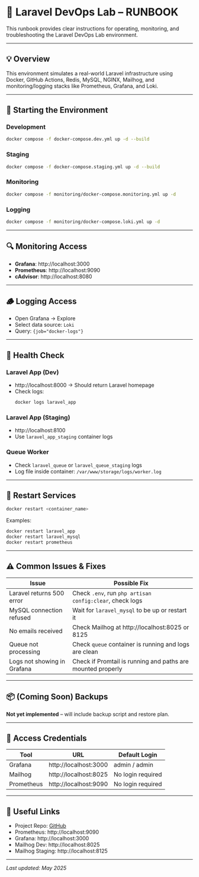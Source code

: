 
# 📘 Laravel DevOps Lab – RUNBOOK

This runbook provides clear instructions for operating, monitoring, and troubleshooting the Laravel DevOps Lab environment.

---

## 💡 Overview

This environment simulates a real-world Laravel infrastructure using Docker, GitHub Actions, Redis, MySQL, NGINX, Mailhog, and monitoring/logging stacks like Prometheus, Grafana, and Loki.

---

## 🚀 Starting the Environment

### Development

```bash
docker compose -f docker-compose.dev.yml up -d --build
```

### Staging

```bash
docker compose -f docker-compose.staging.yml up -d --build
```

### Monitoring

```bash
docker compose -f monitoring/docker-compose.monitoring.yml up -d
```

### Logging

```bash
docker compose -f monitoring/docker-compose.loki.yml up -d
```

---

## 🔍 Monitoring Access

- **Grafana**: http://localhost:3000
- **Prometheus**: http://localhost:9090
- **cAdvisor**: http://localhost:8080

---

## 🪵 Logging Access

- Open Grafana → Explore
- Select data source: `Loki`
- Query: `{job="docker-logs"}`

---

## 🧪 Health Check

### Laravel App (Dev)
- http://localhost:8000 → Should return Laravel homepage
- Check logs:
  ```bash
  docker logs laravel_app
  ```

### Laravel App (Staging)
- http://localhost:8100
- Use `laravel_app_staging` container logs

### Queue Worker
- Check `laravel_queue` or `laravel_queue_staging` logs
- Log file inside container: `/var/www/storage/logs/worker.log`

---

## 🔁 Restart Services

```bash
docker restart <container_name>
```

Examples:
```bash
docker restart laravel_app
docker restart laravel_mysql
docker restart prometheus
```

---

## ⚠️ Common Issues & Fixes

| Issue                        | Possible Fix                                                 |
|-----------------------------|--------------------------------------------------------------|
| Laravel returns 500 error   | Check `.env`, run `php artisan config:clear`, check logs     |
| MySQL connection refused    | Wait for `laravel_mysql` to be up or restart it              |
| No emails received          | Check Mailhog at http://localhost:8025 or 8125               |
| Queue not processing        | Check `queue` container is running and logs are clean        |
| Logs not showing in Grafana | Check if Promtail is running and paths are mounted properly  |

---

## 📦 (Coming Soon) Backups

**Not yet implemented** – will include backup script and restore plan.

---

## 🔐 Access Credentials

| Tool     | URL                    | Default Login        |
|----------|------------------------|----------------------|
| Grafana  | http://localhost:3000  | admin / admin        |
| Mailhog  | http://localhost:8025  | No login required    |
| Prometheus | http://localhost:9090 | No login required   |

---

## 🔗 Useful Links

- Project Repo: [GitHub](https://github.com/YOUR_USERNAME/laravel-devops-lab)
- Prometheus: http://localhost:9090
- Grafana: http://localhost:3000
- Mailhog Dev: http://localhost:8025
- Mailhog Staging: http://localhost:8125

---

_Last updated: May 2025_
